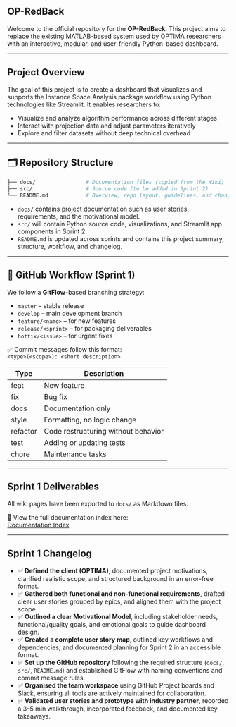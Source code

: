 ## OP-RedBack

Welcome to the official repository for the **OP-RedBack**. This project aims to replace the existing MATLAB-based system used by OPTIMA researchers with an interactive, modular, and user-friendly Python-based dashboard.

---

##  Project Overview

The goal of this project is to create a dashboard that visualizes and supports the Instance Space Analysis package workflow using Python technologies like Streamlit. It enables researchers to:

- Visualize and analyze algorithm performance across different stages
- Interact with projection data and adjust parameters iteratively
- Explore and filter datasets without deep technical overhead

---

## 🗂 Repository Structure

```bash
├── docs/                # Documentation files (copied from the Wiki)
├── src/                 # Source code (to be added in Sprint 2)
└── README.md            # Overview, repo layout, guidelines, and changelog
```

- `docs/` contains project documentation such as user stories, requirements, and the motivational model.
- `src/` will contain Python source code, visualizations, and Streamlit app components in Sprint 2.
- `README.md` is updated across sprints and contains this project summary, structure, workflow, and changelog.

---

## 🚦 GitHub Workflow (Sprint 1)

We follow a **GitFlow**-based branching strategy:

- `master` – stable release
- `develop` – main development branch
- `feature/<name>` – for new features
- `release/<sprint>` – for packaging deliverables
- `hotfix/<issue>` – for urgent fixes

✅ Commit messages follow this format:  
`<type>(<scope>): <short description>`

| Type      | Description                            |
|-----------|----------------------------------------|
| feat      | New feature                            |
| fix       | Bug fix                                |
| docs      | Documentation only                     |
| style     | Formatting, no logic change            |
| refactor  | Code restructuring without behavior    |
| test      | Adding or updating tests               |
| chore     | Maintenance tasks                      |

---

##  Sprint 1 Deliverables

All wiki pages have been exported to `docs/` as Markdown files.

📄 View the full documentation index here:  
[Documentation Index](./docs/README.md)

---

## Sprint 1 Changelog

- ✅ **Defined the client (OPTIMA)**, documented project motivations, clarified realistic scope, and structured background in an error-free format.  
- ✅ **Gathered both functional and non-functional requirements**, drafted clear user stories grouped by epics, and aligned them with the project scope.
- ✅ **Outlined a clear Motivational Model**, including stakeholder needs, functional/quality goals, and emotional goals to guide dashboard design.  
- ✅ **Created a complete user story map**, outlined key workflows and dependencies, and documented planning for Sprint 2 in an accessible format.  
- ✅ **Set up the GitHub repository** following the required structure (`docs/`, `src/`, `README.md`) and established GitFlow with naming conventions and commit message rules.  
- ✅ **Organised the team workspace** using GitHub Project boards and Slack, ensuring all tools are actively maintained for collaboration.  
- ✅ **Validated user stories and prototype with industry partner**, recorded a 3–5 min walkthrough, incorporated feedback, and documented key takeaways.  


